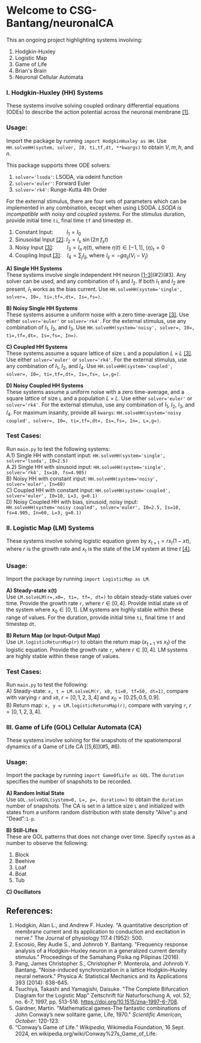 # Welcome to CSG-Bantang/neuronalCA

This an ongoing project highlighting systems involving:
1) Hodgkin-Huxley
2) Logistic Map
3) Game of Life
4) Brian's Brain
5) Neuronal Cellular Automata

### I. Hodgkin-Huxley (HH) Systems
These systems involve solving coupled ordinary differential equations (ODEs) to describe the action potential across the neuronal membrane [[1]](#1).
### Usage:
Import the package by running  `import HodgkinHuxley as HH`. 
Use `HH.solveHH(system, solver, I0, ti,tf,dt, **kwargs)` to obtain $V, m, h,$ and $n$.

This package supports three ODE solvers:
1) `solver='lsoda'`: LSODA, via odeint function
2) `solver='euler'`: Forward Euler
3) `solver='rk4'`: Runge-Kutta 4th Order

For the external stimulus, there are four sets of parameters which can be implemented in any combination, except when using LSODA. *LSODA is incompatible with noisy and coupled systems.* For the stimulus duration, provide initial time `ti`, final time `tf` and timestep `dt`.
1) Constant Input: &emsp;&emsp; $I_{1} = I_0$
2) Sinusoidal Input [[2]](#2): $I_{2} = I_s~\sin(2\pi~f_s t)$
3) Noisy Input [[3]](#3): &emsp;&emsp; $I_{3} = I_n~\eta(t)$, where $\eta(t)\in[-1,1]$, $\langle \eta \rangle_t = 0$
4) Coupling Input [[3]](#3): &ensp; $I_{4} = \sum_{j} I_{ij}$, where $I_{ij} = -g a_{ij} (V_i-V_j)$

**A) Single HH Systems** <br>
These systems involve single independent HH neuron [[1-3]](#1)(#2)(#3). Any solver can be used, and any combination of $I_{1}$ and $I_{2}$. If both $I_{1}$ and $I_{2}$ are present, $I_1$ works as the bias current. Use `HH.solveHH(system='single', solver=, I0=, ti=,tf=,dt=, Is=,fs=)`.

**B) Noisy Single HH Systems** <br>
These systems assume a uniform noise with a zero time-average [[3]](#3). Use either `solver='euler'` or `solver='rk4'`. For the external stimulus, use any combination of $I_1$, $I_2$, and $I_3$. Use `HH.solveHH(system='noisy', solver=, I0=, ti=,tf=,dt=, Is=,fs=, In=)`.

**C) Coupled HH Systems** <br>
These systems assume a square lattice of size `L` and a population $L\times L$ [[3]](#3). Use either `solver='euler'` or `solver='rk4'`. For the external stimulus, use any combination of $I_1$, $I_2$, and $I_4$. Use `HH.solveHH(system='coupled', solver=, I0=, ti=,tf=,dt=, Is=,fs=, L=,g=)`.

**D) Noisy Coupled HH Systems** <br>
These systems assume a uniform noise with a zero time-average, and a square lattice of size `L` and a population $L\times L$. Use either `solver='euler'` or `solver='rk4'`. For the external stimulus, use any combination of $I_1$, $I_2$, $I_3$, and $I_4$. For maximum insanity, provide all `kwargs`: `HH.solveHH(system='noisy coupled', solver=, I0=, ti=,tf=,dt=, Is=,fs=, In=, L=,g=)`.

### Test Cases:
Run `main.py` to test the following systems: <br>
A.1) Single HH with constant input: `HH.solveHH(system='single', solver='lsoda', I0=2.5)` <br>
A.2) Single HH with  sinusoid input: `HH.solveHH(system='single', solver='rk4', Is=10, fs=4.905)` <br>
B) Noisy HH with constant input: `HH.solveHH(system='noisy', solver='euler', In=60)` <br>
C) Coupled HH with constant input: `HH.solveHH(system='coupled', solver='euler', I0=10, L=3, g=0.1)` <br>
D) Noisy Coupled HH with bias, sinusoid, noisy input: `HH.solveHH(system='noisy coupled', solver='euler', I0=2.5, Is=10, fs=4.905, In=60, L=3, g=0.1)`


### II. Logistic Map (LM) Systems
These systems involve solving logistic equation given by $x_{t+1} = r x_{t} (1-x{t})$, where
$r$ is the growth rate and $x_{t}$ is the state of the LM system at time $t$  [[4]](#4).

### Usage:
Import the package by running  `import LogisticMap as LM`. 

**A) Steady-state x(t)** <br>
Use `LM.solveLM(r=,x0=, ti=, tf=, dt=)` to obtain steady-state values over time. Provide the growth rate `r`, where $r \in [0,4]$. Provide initial state `x0` of the system where $x_{0} \in [0,1]$. LM systems are highly stable within these range of values. For the duration, provide initial time `ti`, final time `tf` and timestep `dt`.

**B) Return Map (or Input-Output Map)** <br>
Use `LM.logisticReturnMap(r)` to obtain the return map ($x_{t+1}$ vs $x_{t}$) of the logistic equation. Provide the growth rate `r`, where $r \in [0,4]$. LM systems are highly stable within these range of values.

### Test Cases:
Run `main.py` to test the following: <br>
A) Steady-state: `x, t = LM.solveLM(r, x0, ti=0, tf=50, dt=1)`, compare with varying `r` and `x0`, $r=[0,1,2,3,4]$ and $x_0=[0.25, 0.5, 0.9]$. <br>
B) Return map: `x, y = LM.logisticReturnMap(r)`, compare with varying `r`, $r=[0,1,2,3,4]$.


### III. Game of Life (GOL) Cellular Automata (CA)
These systems involve solving for the snapshots of the spatiotemporal dynamics of a Game of Life CA  [[5,6]](#5, #6).

### Usage:
Import the package by running  `import GameOfLife as GOL`. The `duration` specifies the number of snapshots to be recorded.

**A) Random Initial State** <br>
Use `GOL.solveGOL(system=0, L=, p=, duration=)` to obtain the `duration` number of snapshots. The CA is set in a lattice size `L` and initialized with states from a uniform random distribution with state density "Alive":`p` and "Dead":`1-p`.

**B) Still-Lifes** <br>
These are GOL patterns that does not change over time. Specify `system` as a number to observe the following:
1) Block
2) Beehive
3) Loaf
4) Boat
5) Tub

**C) Oscillators** <br>


## References:

1. <a name="1"></a>Hodgkin, Alan L., and Andrew F. Huxley. "A quantitative description of membrane current and its application to conduction and excitation in nerve." The Journal of physiology 117.4 (1952): 500.
2. <a name="2"></a>Escosio, Rey Audie S., and Johnrob Y. Bantang. "Frequency response analysis of a Hodgkin-Huxley neuron in a generalized current density stimulus." Proceedings of the Samahang Pisika ng Pilipinas (2016).
3. <a name="3"></a>Pang, James Christopher S., Christopher P. Monterola, and Johnrob Y. Bantang. "Noise-induced synchronization in a lattice Hodgkin–Huxley neural network." Physica A: Statistical Mechanics and its Applications 393 (2014): 638-645.
4. <a name="4"></a>Tsuchiya, Takashi and Yamagishi, Daisuke. "The Complete Bifurcation Diagram for the Logistic Map" Zeitschrift für Naturforschung A, vol. 52, no. 6-7, 1997, pp. 513-516. https://doi.org/10.1515/zna-1997-6-708.
5. <a name="5"></a>Gardner, Martin. "Mathematical games-The fantastic combinations of John Conway’s new solitaire game, Life, 1970." _Scientific American, October_: 120-123.
6. <a name="6"></a>“Conway’s Game of Life.” _Wikipedia_, Wikimedia Foundation, 16 Sept. 2024, en.wikipedia.org/wiki/Conway%27s_Game_of_Life.